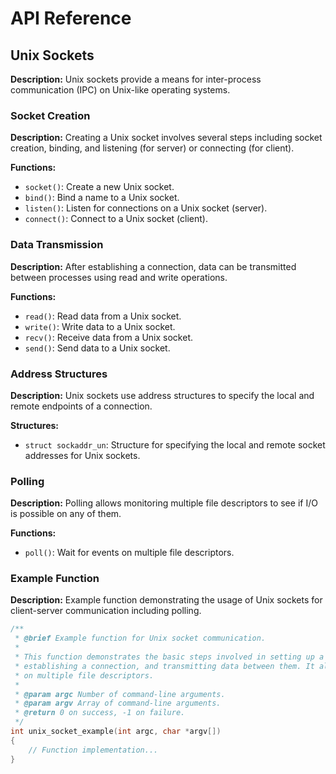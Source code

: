 
# API Reference

## Unix Sockets

**Description:** Unix sockets provide a means for inter-process communication (IPC) on Unix-like operating systems.

### Socket Creation

**Description:** Creating a Unix socket involves several steps including socket creation, binding, and listening (for server) or connecting (for client).

**Functions:**
- `socket()`: Create a new Unix socket.
- `bind()`: Bind a name to a Unix socket.
- `listen()`: Listen for connections on a Unix socket (server).
- `connect()`: Connect to a Unix socket (client).

### Data Transmission

**Description:** After establishing a connection, data can be transmitted between processes using read and write operations.

**Functions:**
- `read()`: Read data from a Unix socket.
- `write()`: Write data to a Unix socket.
- `recv()`: Receive data from a Unix socket.
- `send()`: Send data to a Unix socket.

### Address Structures

**Description:** Unix sockets use address structures to specify the local and remote endpoints of a connection.

**Structures:**
- `struct sockaddr_un`: Structure for specifying the local and remote socket addresses for Unix sockets.

### Polling

**Description:** Polling allows monitoring multiple file descriptors to see if I/O is possible on any of them.

**Functions:**
- `poll()`: Wait for events on multiple file descriptors.

### Example Function

**Description:** Example function demonstrating the usage of Unix sockets for client-server communication including polling.

```c
/**
 * @brief Example function for Unix socket communication.
 * 
 * This function demonstrates the basic steps involved in setting up a Unix socket server and client,
 * establishing a connection, and transmitting data between them. It also includes polling for events
 * on multiple file descriptors.
 * 
 * @param argc Number of command-line arguments.
 * @param argv Array of command-line arguments.
 * @return 0 on success, -1 on failure.
 */
int unix_socket_example(int argc, char *argv[])
{
    // Function implementation...
}